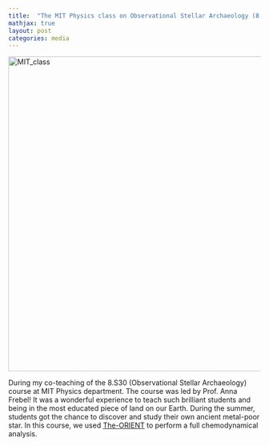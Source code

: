 ```yaml
---
title:  "The MIT Physics class on Observational Stellar Archaeology (8.S30)"
mathjax: true
layout: post
categories: media
---
```


<img width="628" alt="MIT_class" src="https://user-images.githubusercontent.com/35367221/221783351-d21df0bc-930b-4e09-910d-1a4407bf2d47.png">


During my co-teaching of the 8.S30 (Observational Stellar Archaeology) course at MIT Physics department. The course was led by Prof. Anna Frebel! It was a wonderful experience to teach such brilliant students and being in the most educated piece of land on our Earth. During the summer, students got the chance to discover and study their own ancient metal-poor star. In this course, we used [The-ORIENT](https://github.com/Mohammad-Mardini/The-ORIENT) to perform a full chemodynamical analysis. 
